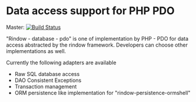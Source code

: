 Data access support for PHP PDO
===============================

Master: [![Build Status](https://travis-ci.com/rindow/rindow-database-pdo.png?branch=master)](https://travis-ci.com/rindow/rindow-database-pdo)

"Rindow - database - pdo" is one of implementation by PHP - PDO for data access abstracted by the rindow framework.
Developers can choose other implementations as well.

Currently the following adapters are available

- Raw SQL database access
- DAO Consistent Exceptions
- Transaction management
- ORM persistence like implementation for "rindow-persistence-ormshell"
